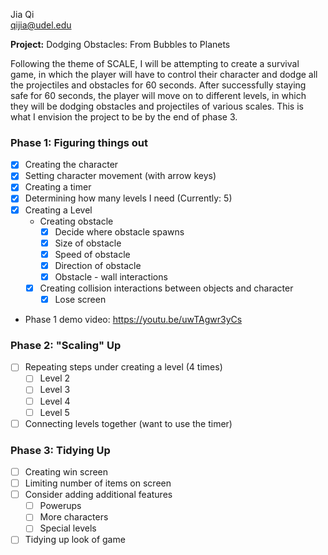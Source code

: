 Jia Qi <br>
qijia@udel.edu

**Project:** Dodging Obstacles: From Bubbles to Planets

Following the theme of SCALE, I will be attempting to create
a survival game, in which the player will have to control their 
character and dodge all the projectiles and obstacles for 60 seconds. 
After successfully staying safe for 60 seconds, the player will move on
to different levels, in which they will be dodging obstacles and 
projectiles of various scales. This is what I envision the project to be
by the end of phase 3. 

### Phase 1: Figuring things out
 - [x] Creating the character
 - [x] Setting character movement (with arrow keys)
 - [x] Creating a timer
 - [x] Determining how many levels I need (Currently: 5)
 - [x] Creating a Level
   - Creating obstacle
     - [x] Decide where obstacle spawns
     - [x] Size of obstacle
     - [x] Speed of obstacle
     - [x] Direction of obstacle
     - [x] Obstacle - wall interactions
   - [x] Creating collision interactions between objects and character
     - [x] Lose screen
 - Phase 1 demo video: https://youtu.be/uwTAgwr3yCs

### Phase 2: "Scaling" Up
 - [ ] Repeating steps under creating a level (4 times)
   - [ ] Level 2
   - [ ] Level 3
   - [ ] Level 4
   - [ ] Level 5
 - [ ] Connecting levels together (want to use the timer)

### Phase 3: Tidying Up
 - [ ] Creating win screen
 - [ ] Limiting number of items on screen
 - [ ] Consider adding additional features
   - [ ] Powerups
   - [ ] More characters
   - [ ] Special levels
 - [ ] Tidying up look of game